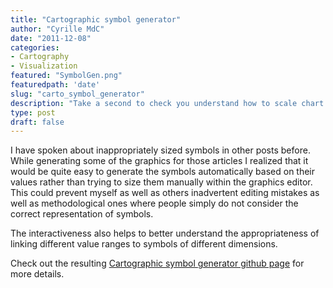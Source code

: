 ```yaml
---
title: "Cartographic symbol generator"
author: "Cyrille MdC"
date: "2011-12-08"
categories:
- Cartography
- Visualization
featured: "SymbolGen.png"
featuredpath: 'date'
slug: "carto_symbol_generator"
description: "Take a second to check you understand how to scale chart and cartographic symbols appropriately."
type: post
draft: false
---
```


I have spoken about inappropriately sized symbols in other posts before. While generating some of the graphics for those articles I realized that it would be quite easy to generate the symbols automatically based on their values rather than trying to size them manually within the graphics editor. This could prevent myself as well as others inadvertent editing mistakes as well as methodological ones where people simply do not consider the correct representation of symbols.

The interactiveness also helps to better understand the appropriateness of linking different value ranges to symbols of different dimensions.

Check out the resulting [Cartographic symbol generator github page](https://serialc.github.io/cartographic_symbols/index.html) for more details.

